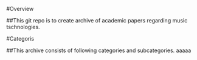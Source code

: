 #Overview

##This git repo is to create archive of academic papers regarding music tschnologies. 


#Categoris

##This archive consists of following categories and subcategories.
 aaaaa
 
